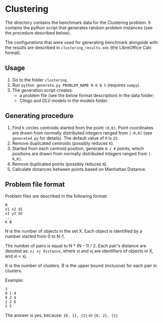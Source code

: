 # Clustering

The directory contains the benchmark data for the Clustering problem. It contains the python script that generates random problem
instances (see the procedure described below).

The configurations that were used for generating benchmark alongside with the results are described in `clustering_results.ods` (the LibreOffice Calc format).

## Usage

1. Go to the folder `clustering`.
2. Run `python generate.py PROBLEM_NAME N K B S` (requires `numpy`).
3. The generation script creates:
    - a problem file (see the below format description) in the data folder;
    - Clingo and DLV models in the models folder.

## Generating procedure

1. Find `K` circles centroids started from the point `(0,0)`. Point coordinates are drawn from normally distributed integers
   ranged from `[-R,R]` (see `generated.py` for details). The default value of `R` is `25`.
2. Remove duplicated centroids (possibly reduces `K`).
3. Started from each centroid position, generate `N / K` points, which positions are drawn from normally distributed integers
   ranged from `[-R,R]`.
4. Remove duplicated points (possibly reduces `N`).
5. Calculate distances between points based on Manhattan Distance.

## Problem file format

Problem files are described in the following format:

```
N
x1 x2 d1
x1 y3 d2
...
K B
```

N is the number of objects in the set X.
Each object is identified by a number started from 0 to N-1.

The number of pairs is equal to N \* (N - 1) / 2.
Each pair's distance are denoted as: `xi xj distance`, where
xi and xj are identifiers of objects in X, and xi < xj.

K is the number of clusters.
B is the upper bound (inclusive) for each pair in clusters.

Example:

```
3
0 1 4
0 2 4
1 2 6
2 5
```

The answer is yes, because:
`{0, 1}, {2}`
or
`{0, 2}, {1}`
